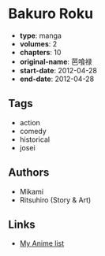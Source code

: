 # Bakuro Roku

-   **type**: manga
-   **volumes**: 2
-   **chapters**: 10
-   **original-name**: 芭喰禄
-   **start-date**: 2012-04-28
-   **end-date**: 2012-04-28

## Tags

-   action
-   comedy
-   historical
-   josei

## Authors

-   Mikami
-   Ritsuhiro (Story & Art)

## Links

-   [My Anime list](https://myanimelist.net/manga/49369/Bakuro_Roku)
